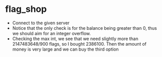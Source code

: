 # flag_shop
- Connect to the given server
- Notice that the only check is for the balance being greater than 0, thus we should aim for an integer overflow.
- Checking the max int, we see that we need slightly more than 2147483648/900 flags, so I bought 2386100. Then the amount of money is very large and we can buy the third option